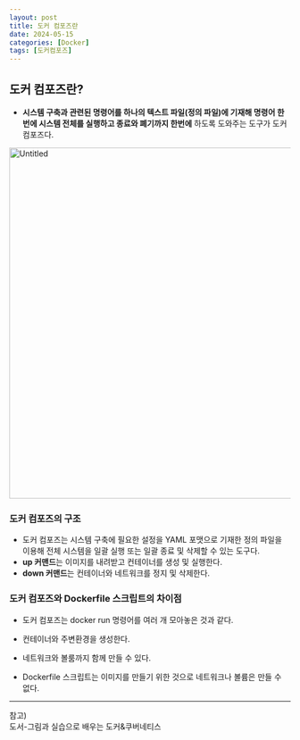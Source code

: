 ```yaml
---
layout: post
title: 도커 컴포즈란
date: 2024-05-15
categories: [Docker]
tags: [도커컴포즈]
---
```


## 도커 컴포즈란?

- **시스템 구축과 관련된 명령어를 하나의 텍스트 파일(정의 파일)에 기재해 명령어 한번에 시스템 전체를 실행하고 종료와 폐기까지 한번에** 하도록 도와주는 도구가 도커 컴포즈다.

<img width="629" alt="Untitled" src="https://github.com/xotlr333/xotlr333.github.io/assets/81614820/b7d448f1-e4c5-4792-b059-da3936b198e5">


### 도커 컴포즈의 구조

- 도커 컴포즈는 시스템 구축에 필요한 설정을 YAML 포맷으로 기재한 정의 파일을 이용해 전체 시스템을 일괄 실행 또는 일괄 종료 및 삭제할 수 있는 도구다.
- **up 커맨드**는 이미지를 내려받고 컨테이너를 생성 및 실행한다.
- **down 커맨드**는 컨테이너와 네트워크를 정지 및 삭제한다.

### 도커 컴포즈와 Dockerfile 스크립트의 차이점

- 도커 컴포즈는 docker run 명령어를 여러 개 모아놓은 것과 같다.
- 컨테이너와 주변환경을 생성한다.
- 네트워크와 볼룸까지 함께 만들 수 있다.

- Dockerfile 스크립트는 이미지를 만들기 위한 것으로 네트워크나 볼륨은 만들 수 없다.


---
참고)  
도서-그림과 실습으로 배우는 도커&쿠버네티스